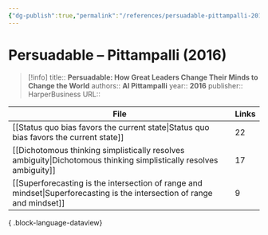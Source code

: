 ```yaml
---
{"dg-publish":true,"permalink":"/references/persuadable-pittampalli-2016/"}
---
```



# Persuadable – Pittampalli (2016)

> [!info]
> title:: **Persuadable: How Great Leaders Change Their Minds to Change the World**
> authors:: **Al Pittampalli**
> year:: **2016**
> publisher:: HarperBusiness
> URL:: 



| File                                                                                                                        | Links |
| --------------------------------------------------------------------------------------------------------------------------- | ----- |
| [[Status quo bias favors the current state\|Status quo bias favors the current state]]                                   | 22    |
| [[Dichotomous thinking simplistically resolves ambiguity\|Dichotomous thinking simplistically resolves ambiguity]]       | 17    |
| [[Superforecasting is the intersection of range and mindset\|Superforecasting is the intersection of range and mindset]] | 9     |

{ .block-language-dataview}
